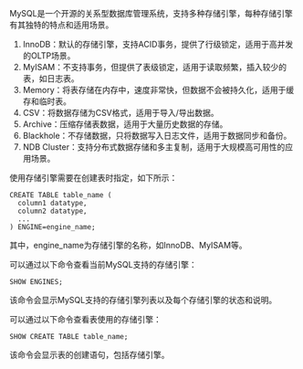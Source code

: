 MySQL是一个开源的关系型数据库管理系统，支持多种存储引擎，每种存储引擎有其独特的特点和适用场景。

1. InnoDB：默认的存储引擎，支持ACID事务，提供了行级锁定，适用于高并发的OLTP场景。
2. MyISAM：不支持事务，但提供了表级锁定，适用于读取频繁，插入较少的表，如日志表。
3. Memory：将表存储在内存中，速度非常快，但数据不会被持久化，适用于缓存和临时表。
4. CSV：将数据存储为CSV格式，适用于导入/导出数据。
5. Archive：压缩存储表数据，适用于大量历史数据的存储。
6. Blackhole：不存储数据，只将数据写入日志文件，适用于数据同步和备份。
7. NDB Cluster：支持分布式数据存储和多主复制，适用于大规模高可用性的应用场景。

使用存储引擎需要在创建表时指定，如下所示：

```mysql
CREATE TABLE table_name (
  column1 datatype,
  column2 datatype,
  ...
) ENGINE=engine_name;
```

其中，engine_name为存储引擎的名称，如InnoDB、MyISAM等。

可以通过以下命令查看当前MySQL支持的存储引擎：

```mysql
SHOW ENGINES;
```

该命令会显示MySQL支持的存储引擎列表以及每个存储引擎的状态和说明。

可以通过以下命令查看表使用的存储引擎：

```mysql
SHOW CREATE TABLE table_name;
```

该命令会显示表的创建语句，包括存储引擎。